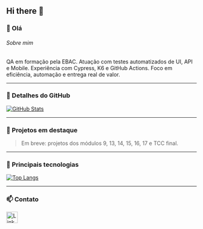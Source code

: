 ## Hi there 👋

### 👋 Olá

###### Sobre mim  
QA em formação pela EBAC. Atuação com testes automatizados de UI, API e Mobile. Experiência com Cypress, K6 e GitHub Actions. Foco em eficiência, automação e entrega real de valor.

---

### 🚀 Detalhes do GitHub  

[![GitHub Stats](https://github-readme-stats.vercel.app/api?username=gabrielthiego&show_icons=true&theme=dark)](https://github.com/gabrielthiego)

---

### 📂 Projetos em destaque  

> Em breve: projetos dos módulos 9, 13, 14, 15, 16, 17 e TCC final.

---

### 🧠 Principais tecnologias  

[![Top Langs](https://github-readme-stats.vercel.app/api/top-langs/?username=gabrielthiego&layout=compact)](https://github.com/gabrielthiego)

---

### 📫 Contato  

[<img src='https://img.shields.io/badge/LinkedIn-0077B5?style=for-the-badge&logo=linkedin&logoColor=white' alt='Linkedin' height='30'>](https://www.linkedin.com/in/gabrielthiego)
